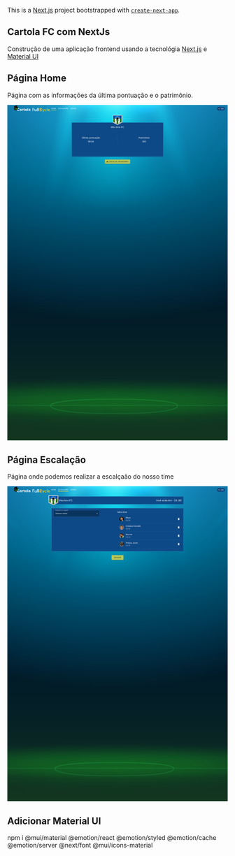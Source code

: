 This is a [Next.js](https://nextjs.org/) project bootstrapped with [`create-next-app`](https://github.com/vercel/next.js/tree/canary/packages/create-next-app).

## Cartola FC com NextJs

Construção de uma aplicação frontend usando a tecnológia [Next.js](https://nextjs.org/) e [Material UI](https://mui.com/)

## Página Home

Página com as informações da última pontuação e o patrimônio.

![Home](https://raw.githubusercontent.com/wandealves/cartola-fc-nextjs/develop/public/images/home.png "Home")

## Página Escalação

Página onde podemos realizar a escalçaão do nosso time

![Escalacao](https://raw.githubusercontent.com/wandealves/cartola-fc-nextjs/develop/public/images/escalacao.png "Escalacão")

## Adicionar Material UI

npm i @mui/material @emotion/react @emotion/styled @emotion/cache @emotion/server @next/font @mui/icons-material
